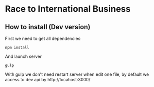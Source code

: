 Race to International Business
==============================

How to install (Dev version)
----------------------------

First we need to get all dependencies:
```
npm install
```
And launch server
```
gulp
```
With gulp we don't need restart server when edit one file, by default we access to dev api by http://locahost:3000/

